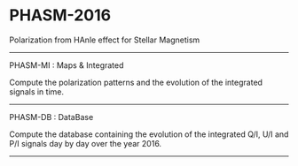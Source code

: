 # PHASM-2016
Polarization from HAnle effect for Stellar Magnetism

------------------------------------------------------------------------------------------------------------------------------------------------------------------------------------------------------------------------

PHASM-MI : Maps & Integrated

Compute the polarization patterns and the evolution of the integrated signals in time.

------------------------------------------------------------------------------------------------------------------------------------------------------------------------------------------------------------------------

PHASM-DB : DataBase

Compute the database containing the evolution of the integrated Q/I, U/I and P/I signals day by day over the year 2016.

------------------------------------------------------------------------------------------------------------------------------------------------------------------------------------------------------------------------
